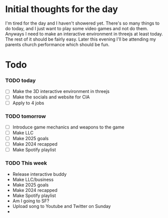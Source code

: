# Initial thoughts for the day # 
I'm tired for the day and I haven't showered yet. There's so many things to do today, and I just want to play some video games and not do them. Anyways I need to make an interactive environment in threejs at least today. The rest of it should be fairly easy. Later this evening I'll be attending my parents church performance which should be fun. 



# Todo 
### TODO today
- [ ] Make the 3D interactive environment in threejs
- [ ] Make the socials and website for CIA
- [ ] Apply to 4 jobs

### TODO tomorrow
- [ ] Introduce game mechanics and weapons to the game
- [ ] Make LLC
- [ ] Make 2025 goals
- [ ] Make 2024 recapped
- [ ] Make Spotify playlist

### TODO This week
- Release interactive buddy
- Make LLC/business
- Make 2025 goals
- Make 2024 recapped
- Make Spotify playlist
- Am I going to SF?
- Upload song to Youtube and Twitter on Sunday
- 
